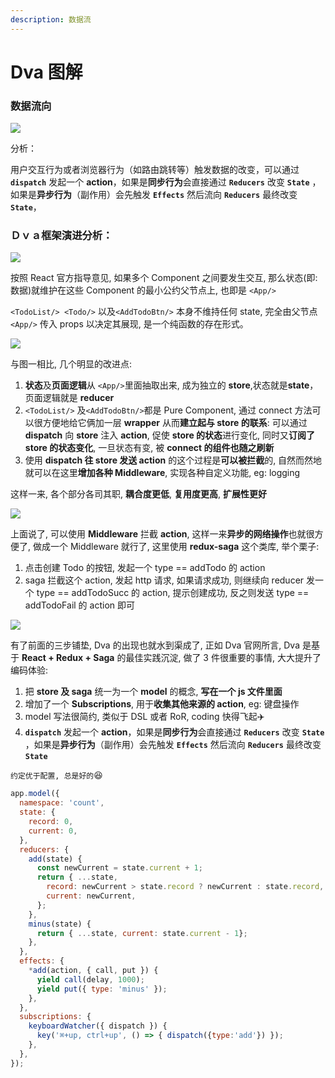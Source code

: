 ```yaml
---
description: 数据流
---
```


# Dva 图解

### 数据流向

![](http://zhouxianfei.gitee.io/imgstore/front/react/2.2.png)

分析：

用户交互行为或者浏览器行为（如路由跳转等）触发数据的改变，可以通过 **`dispatch`** 发起一个 **action**，如果是**同步行为**会直接通过 **`Reducers`** 改变 **`State`** ，如果是**异步行为**（副作用）会先触发 **`Effects`** 然后流向 **`Reducers`** 最终改变 **`State`**，



### Ｄｖａ框架演进分析：

![](http://zhouxianfei.gitee.io/imgstore/front/react/3.0.png)

按照 React 官方指导意见, 如果多个 Component 之间要发生交互, 那么状态\(即: 数据\)就维护在这些 Component 的最小公约父节点上, 也即是 `<App/>`

`<TodoList/> <Todo/>` 以及`<AddTodoBtn/>` 本身不维持任何 state, 完全由父节点`<App/>` 传入 props 以决定其展现, 是一个纯函数的存在形式。



![](http://zhouxianfei.gitee.io/imgstore/front/react/3.1.png)

与图一相比, 几个明显的改进点:

1. **状态**及**页面逻辑**从 `<App/>`里面抽取出来, 成为独立的 **store**,状态就是**state**， 页面逻辑就是 **reducer**
2. `<TodoList/>` 及`<AddTodoBtn/>`都是 Pure Component, 通过 connect 方法可以很方便地给它俩加一层 **wrapper** 从而**建立起与 store 的联系**: 可以通过 **dispatch** 向 **store** 注入 **action**, 促使 **store 的状态**进行变化, 同时又**订阅了 store 的状态变化**, 一旦状态有变, 被 **connect 的组件也随之刷新**
3. 使用 **dispatch 往 store 发送 action** 的这个过程是**可以被拦截**的, 自然而然地就可以在这里**增加各种 Middleware**, 实现各种自定义功能, eg: logging

这样一来, 各个部分各司其职, **耦合度更低**, **复用度更高**, **扩展性更好**

![](http://zhouxianfei.gitee.io/imgstore/front/react/3.2.png)

上面说了, 可以使用 **Middleware** 拦截 **action**, 这样一来**异步的网络操作**也就很方便了, 做成一个 Middleware 就行了, 这里使用 **redux-saga** 这个类库, 举个栗子:

1. 点击创建 Todo 的按钮, 发起一个 type == addTodo 的 action
2. saga 拦截这个 action, 发起 http 请求, 如果请求成功, 则继续向 reducer 发一个 type == addTodoSucc 的 action, 提示创建成功, 反之则发送 type == addTodoFail 的 action 即可

![](http://zhouxianfei.gitee.io/imgstore/front/react/3.3.png)

有了前面的三步铺垫, Dva 的出现也就水到渠成了, 正如 Dva 官网所言, Dva 是基于 **React + Redux + Saga** 的最佳实践沉淀, 做了 3 件很重要的事情, 大大提升了编码体验:

1. 把 **store 及 saga** 统一为一个 **model** 的概念, **写在一个 js 文件里面**
2. 增加了一个 **Subscriptions**, 用于**收集其他来源的 action**, eg: 键盘操作
3. model 写法很简约, 类似于 DSL 或者 RoR, coding 快得飞起✈️
4.  **`dispatch`** 发起一个 **action**，如果是**同步行为**会直接通过 **`Reducers`** 改变 **`State`** ，如果是**异步行为**（副作用）会先触发 **`Effects`** 然后流向 **`Reducers`** 最终改变 **`State`**

`约定优于配置, 总是好的`😆

```jsx
app.model({
  namespace: 'count',
  state: {
    record: 0,
    current: 0,
  },
  reducers: {
    add(state) {
      const newCurrent = state.current + 1;
      return { ...state,
        record: newCurrent > state.record ? newCurrent : state.record,
        current: newCurrent,
      };
    },
    minus(state) {
      return { ...state, current: state.current - 1};
    },
  },
  effects: {
    *add(action, { call, put }) {
      yield call(delay, 1000);
      yield put({ type: 'minus' });
    },
  },
  subscriptions: {
    keyboardWatcher({ dispatch }) {
      key('⌘+up, ctrl+up', () => { dispatch({type:'add'}) });
    },
  },
});

```


